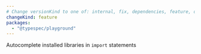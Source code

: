 ```yaml
---
# Change versionKind to one of: internal, fix, dependencies, feature, deprecation, breaking
changeKind: feature
packages:
  - "@typespec/playground"
---
```


Autocomplete installed libraries in `import` statements
